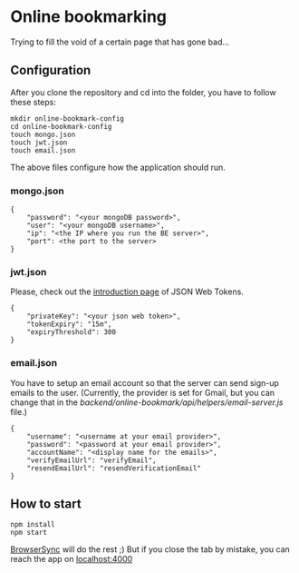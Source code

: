 # Online bookmarking

Trying to fill the void of a certain page that has gone bad...

## Configuration

After you clone the repository and cd into the folder, you have to follow these steps:

    mkdir online-bookmark-config
    cd online-bookmark-config
    touch mongo.json
    touch jwt.json
    touch email.json

The above files configure how the application should run.

### mongo.json

    {
        "password": "<your mongoDB password>",
        "user": "<your mongoDB username>",
        "ip": "<the IP where you run the BE server>",
        "port": <the port to the server>
    }

### jwt.json

Please, check out the [introduction page](https://jwt.io/introduction) of JSON Web Tokens.

    {
        "privateKey": "<your json web token>",
        "tokenExpiry": "15m",
        "expiryThreshold": 300
    }

### email.json

You have to setup an email account so that the server can send sign-up emails to the user.
(Currently, the provider is set for Gmail, but you can change that in the _backend/online-bookmark/api/helpers/email-server.js_ file.)

    {
        "username": "<username at your email provider>",
        "password": "<password at your email provider>",
        "accountName": "<display name for the emails>",
        "verifyEmailUrl": "verifyEmail",
        "resendEmailUrl": "resendVerificationEmail"
    }

## How to start

    npm install
    npm start

[BrowserSync](https://www.browsersync.io/) will do the rest ;)
But if you close the tab by mistake, you can reach the app on [localhost:4000](http://localhost:4000)

